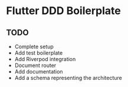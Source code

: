 # Flutter DDD Boilerplate

## TODO
- Complete setup
- Add test boilerplate
- Add Riverpod integration
- Document router
- Add documentation
- Add a schema representing the architecture